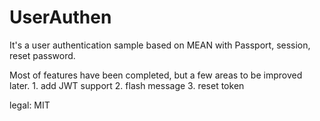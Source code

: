 # UserAuthen
It's a user authentication sample based on MEAN with Passport, session, reset password.

Most of features have been completed, but a few areas to be improved later. 1. add JWT support 2. flash message 3. reset token

legal: MIT
